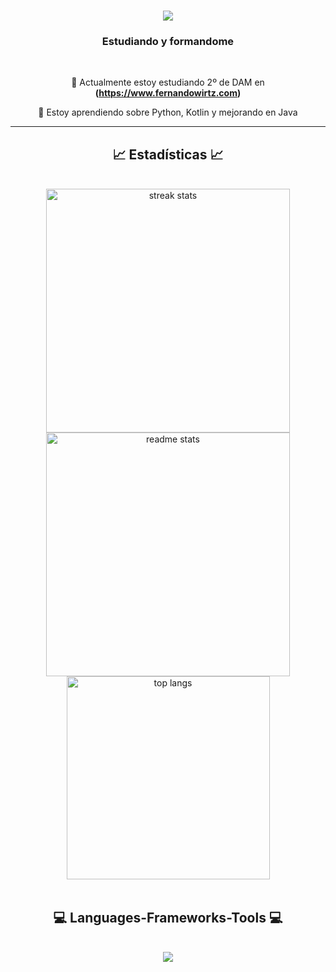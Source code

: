 <h1 align="center">
    <img src="https://readme-typing-svg.herokuapp.com/?font=Righteous&size=35&center=true&vCenter=true&width=500&height=70&duration=4000&lines=Hola!;+Soy+Héctor+Garaboa!;" />
</h1>

<h3 align="center">Estudiando y formandome</h3>

<br/>

<div align="center">
  
🌱 Actualmente estoy estudiando 2º de DAM en **(https://www.fernandowirtz.com)**
 
💬 Estoy aprendiendo sobre Python, Kotlin y mejorando en Java

 </div>

 <hr/>


<h2 align="center">📈 Estadísticas 📈</h2>
<br>
<div align=center>
  <img width=390 src="https://github-readme-streak-stats.herokuapp.com/?user=Hgaraboa7&count_private=true&theme=react&border_radius=10" alt="streak stats"/>
  <img width=390 src="https://github-readme-stats.vercel.app/api?username=Hgaraboa7&count_private=true&show_icons=true&theme=react&border_radius=10" alt="readme stats" />
  <br/>
  <img width=325 align="center" src="https://github-readme-stats.vercel.app/api/top-langs/?username=Hgaraboa7&hide=HTML&langs_count=8&layout=compact&theme=react&border_radius=10" alt="top langs" />
</div>

<br/>
<h2 align="center">💻 Languages-Frameworks-Tools 💻</h2>
<br/>
<div align="center">
    <img src="https://skillicons.dev/icons?i=python,java,html,css,vscode,eclipse,androidstudio,linux,bash,git,github,kotlin" /><br>
<br/><br/>



